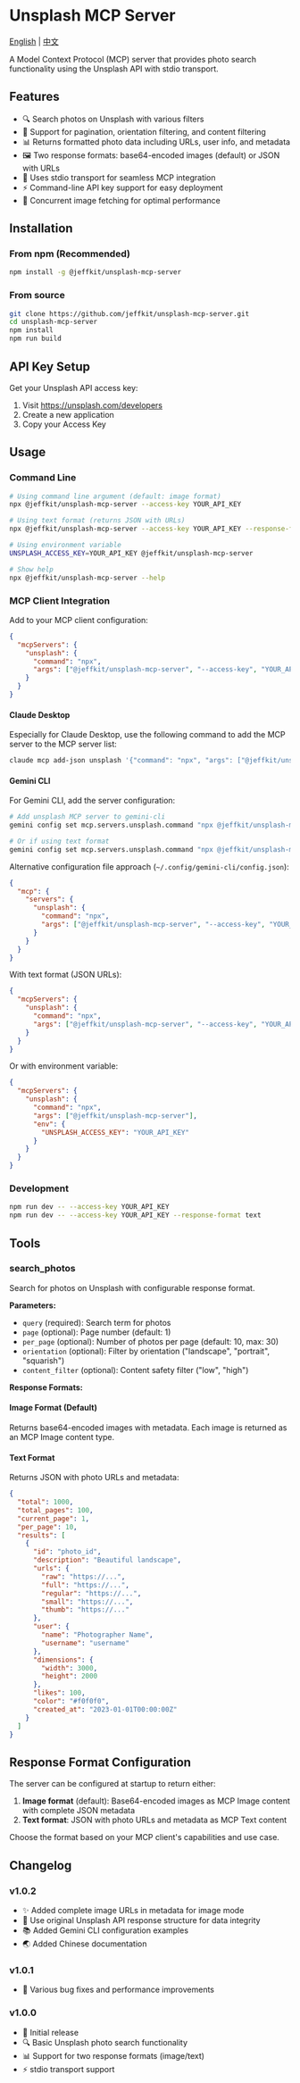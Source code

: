 # Unsplash MCP Server

[English](README.md) | [中文](README_CN.md)

A Model Context Protocol (MCP) server that provides photo search functionality using the Unsplash API with stdio transport.

## Features

- 🔍 Search photos on Unsplash with various filters
- 📄 Support for pagination, orientation filtering, and content filtering  
- 📊 Returns formatted photo data including URLs, user info, and metadata
- 🖼️ Two response formats: base64-encoded images (default) or JSON with URLs
- 🔗 Uses stdio transport for seamless MCP integration
- ⚡ Command-line API key support for easy deployment
- 🚀 Concurrent image fetching for optimal performance

## Installation

### From npm (Recommended)

```bash
npm install -g @jeffkit/unsplash-mcp-server
```

### From source

```bash
git clone https://github.com/jeffkit/unsplash-mcp-server.git
cd unsplash-mcp-server
npm install
npm run build
```

## API Key Setup

Get your Unsplash API access key:
1. Visit https://unsplash.com/developers
2. Create a new application  
3. Copy your Access Key

## Usage

### Command Line

```bash
# Using command line argument (default: image format)
npx @jeffkit/unsplash-mcp-server --access-key YOUR_API_KEY

# Using text format (returns JSON with URLs)
npx @jeffkit/unsplash-mcp-server --access-key YOUR_API_KEY --response-format text

# Using environment variable  
UNSPLASH_ACCESS_KEY=YOUR_API_KEY @jeffkit/unsplash-mcp-server

# Show help
npx @jeffkit/unsplash-mcp-server --help
```

### MCP Client Integration

Add to your MCP client configuration:

```json
{
  "mcpServers": {
    "unsplash": {
      "command": "npx",
      "args": ["@jeffkit/unsplash-mcp-server", "--access-key", "YOUR_API_KEY"]
    }
  }
}
```

#### Claude Desktop
Especially for Claude Desktop, use the following command to add the MCP server to the MCP server list:

```bash
claude mcp add-json unsplash '{"command": "npx", "args": ["@jeffkit/unsplash-mcp-server", "--access-key", "YOUR_API_KEY"]}'
```

#### Gemini CLI
For Gemini CLI, add the server configuration:

```bash
# Add unsplash MCP server to gemini-cli
gemini config set mcp.servers.unsplash.command "npx @jeffkit/unsplash-mcp-server --access-key YOUR_API_KEY"

# Or if using text format
gemini config set mcp.servers.unsplash.command "npx @jeffkit/unsplash-mcp-server --access-key YOUR_API_KEY --response-format text"
```

Alternative configuration file approach (`~/.config/gemini-cli/config.json`):

```json
{
  "mcp": {
    "servers": {
      "unsplash": {
        "command": "npx",
        "args": ["@jeffkit/unsplash-mcp-server", "--access-key", "YOUR_API_KEY"]
      }
    }
  }
}
```

With text format (JSON URLs):

```json
{
  "mcpServers": {
    "unsplash": {
      "command": "npx",
      "args": ["@jeffkit/unsplash-mcp-server", "--access-key", "YOUR_API_KEY", "--response-format", "text"]
    }
  }
}
```

Or with environment variable:

```json
{
  "mcpServers": {
    "unsplash": {
      "command": "npx",
      "args": ["@jeffkit/unsplash-mcp-server"],
      "env": {
        "UNSPLASH_ACCESS_KEY": "YOUR_API_KEY"
      }
    }
  }
}
```

### Development

```bash
npm run dev -- --access-key YOUR_API_KEY
npm run dev -- --access-key YOUR_API_KEY --response-format text
```

## Tools

### search_photos

Search for photos on Unsplash with configurable response format.

**Parameters:**
- `query` (required): Search term for photos
- `page` (optional): Page number (default: 1)
- `per_page` (optional): Number of photos per page (default: 10, max: 30)
- `orientation` (optional): Filter by orientation ("landscape", "portrait", "squarish")
- `content_filter` (optional): Content safety filter ("low", "high")

**Response Formats:**

#### Image Format (Default)
Returns base64-encoded images with metadata. Each image is returned as an MCP Image content type.

#### Text Format  
Returns JSON with photo URLs and metadata:

```json
{
  "total": 1000,
  "total_pages": 100,
  "current_page": 1,
  "per_page": 10,
  "results": [
    {
      "id": "photo_id",
      "description": "Beautiful landscape",
      "urls": {
        "raw": "https://...",
        "full": "https://...",
        "regular": "https://...",
        "small": "https://...",
        "thumb": "https://..."
      },
      "user": {
        "name": "Photographer Name",
        "username": "username"
      },
      "dimensions": {
        "width": 3000,
        "height": 2000
      },
      "likes": 100,
      "color": "#f0f0f0",
      "created_at": "2023-01-01T00:00:00Z"
    }
  ]
}
```

## Response Format Configuration

The server can be configured at startup to return either:

1. **Image format** (default): Base64-encoded images as MCP Image content with complete JSON metadata
2. **Text format**: JSON with photo URLs and metadata as MCP Text content

Choose the format based on your MCP client's capabilities and use case.

## Changelog

### v1.0.2
- ✨ Added complete image URLs in metadata for image mode
- 🔧 Use original Unsplash API response structure for data integrity
- 📚 Added Gemini CLI configuration examples
- 🌏 Added Chinese documentation

### v1.0.1
- 🐛 Various bug fixes and performance improvements

### v1.0.0
- 🎉 Initial release
- 🔍 Basic Unsplash photo search functionality
- 📊 Support for two response formats (image/text)
- ⚡ stdio transport support